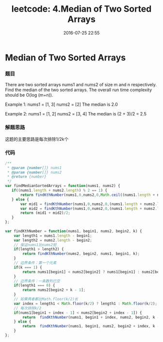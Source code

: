 ﻿---
layout: post
title: "leetcode: 4.Median of Two Sorted Arrays"
date: 2016-07-25 22:55
tags:
- leetcode
---
# Median of Two Sorted Arrays
### 题目
There are two sorted arrays nums1 and nums2 of size m and n respectively.
Find the median of the two sorted arrays. The overall run time complexity should be O(log (m+n)).
<!--more-->

Example 1:
nums1 = [1, 3]
nums2 = [2]
The median is 2.0

Example 2:
nums1 = [1, 2]
nums2 = [3, 4]
The median is (2 + 3)/2 = 2.5
### 解题思路
这题的主要思路是每次排除1/2k个
### 代码
``` javascript
/** 
 * @param {number[]} nums1 
 * @param {number[]} nums2 
 * @return {number} 
 */  
var findMedianSortedArrays = function(nums1, nums2) {  
   if((nums1.length + nums2.length) % 2 == 1) {  
       return findKthNumber(nums1,0,nums2,0,Math.ceil((nums1.length + nums2.length) / 2));  
   } else {  
       var mid1 = findKthNumber(nums1,0,nums2,0,(nums1.length + nums2.length) / 2);  
       var mid2 = findKthNumber(nums1,0,nums2,0,(nums1.length + nums2.length) / 2 + 1);  
       return (mid1 + mid2)/2;  
   }  
};  
  
var findKthNumber = function(nums1, begin1, nums2, begin2, k) {  
    var length1 = nums1.length - begin1;  
    var length2 = nums2.length - begin2;  
    // 保证nums1比nums2短  
    if(length1 > length2) {  
        return findKthNumber(nums2, begin2, nums1, begin1, k);  
    }  
    // 边界条件：第一个元素  
    if(k === 1) {  
        return nums1[begin1] < nums2[begin2] ? nums1[begin1] : nums2[begin2];  
    }  
    // 边界条件：一条数列已空  
    if(length1 === 0) {  
        return nums2[begin2 + k - 1];  
    }  
    // 如果两者都比Math.floor(k/2)长  
    var index = length1 < Math.floor(k/2) ? length1 : Math.floor(k/2);  
    // 每次排除k/2  
    if(nums1[begin1 + index - 1] < nums2[begin2 + index - 1]) {  
        return  findKthNumber(nums1, begin1 + index, nums2, begin2, k - index);  
    } else {  
        return  findKthNumber(nums1, begin1, nums2, begin2 + index, k - index);  
    }  
};  
```